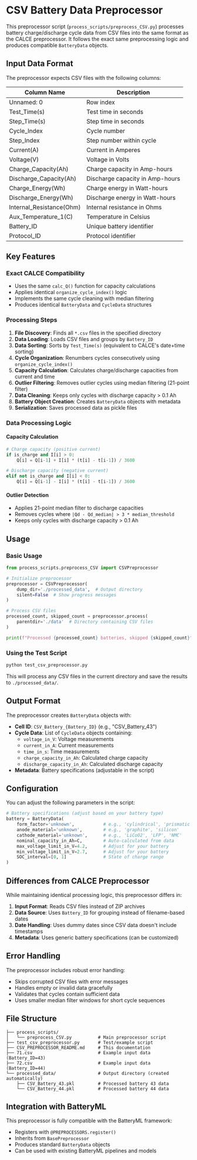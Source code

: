# CSV Battery Data Preprocessor

This preprocessor script (`process_scripts/preprocess_CSV.py`) processes battery charge/discharge cycle data from CSV files into the same format as the CALCE preprocessor. It follows the exact same preprocessing logic and produces compatible `BatteryData` objects.

## Input Data Format

The preprocessor expects CSV files with the following columns:

| Column Name | Description |
|-------------|-------------|
| Unnamed: 0 | Row index |
| Test_Time(s) | Test time in seconds |
| Step_Time(s) | Step time in seconds |
| Cycle_Index | Cycle number |
| Step_Index | Step number within cycle |
| Current(A) | Current in Amperes |
| Voltage(V) | Voltage in Volts |
| Charge_Capacity(Ah) | Charge capacity in Amp-hours |
| Discharge_Capacity(Ah) | Discharge capacity in Amp-hours |
| Charge_Energy(Wh) | Charge energy in Watt-hours |
| Discharge_Energy(Wh) | Discharge energy in Watt-hours |
| Internal_Resistance(Ohm) | Internal resistance in Ohms |
| Aux_Temperature_1(C) | Temperature in Celsius |
| Battery_ID | Unique battery identifier |
| Protocol_ID | Protocol identifier |

## Key Features

### Exact CALCE Compatibility
- Uses the same `calc_Q()` function for capacity calculations
- Applies identical `organize_cycle_index()` logic
- Implements the same cycle cleaning with median filtering
- Produces identical `BatteryData` and `CycleData` structures

### Processing Steps
1. **File Discovery**: Finds all `*.csv` files in the specified directory
2. **Data Loading**: Loads CSV files and groups by `Battery_ID`
3. **Data Sorting**: Sorts by `Test_Time(s)` (equivalent to CALCE's date+time sorting)
4. **Cycle Organization**: Renumbers cycles consecutively using `organize_cycle_index()`
5. **Capacity Calculation**: Calculates charge/discharge capacities from current and time
6. **Outlier Filtering**: Removes outlier cycles using median filtering (21-point filter)
7. **Data Cleaning**: Keeps only cycles with discharge capacity > 0.1 Ah
8. **Battery Object Creation**: Creates `BatteryData` objects with metadata
9. **Serialization**: Saves processed data as pickle files

### Data Processing Logic

#### Capacity Calculation
```python
# Charge capacity (positive current)
if is_charge and I[i] > 0:
    Q[i] = Q[i-1] + I[i] * (t[i] - t[i-1]) / 3600

# Discharge capacity (negative current)  
elif not is_charge and I[i] < 0:
    Q[i] = Q[i-1] - I[i] * (t[i] - t[i-1]) / 3600
```

#### Outlier Detection
- Applies 21-point median filter to discharge capacities
- Removes cycles where `|Qd - Qd_median| > 3 * median_threshold`
- Keeps only cycles with discharge capacity > 0.1 Ah

## Usage

### Basic Usage
```python
from process_scripts.preprocess_CSV import CSVPreprocessor

# Initialize preprocessor
preprocessor = CSVPreprocessor(
    dump_dir='./processed_data',  # Output directory
    silent=False  # Show progress messages
)

# Process CSV files
processed_count, skipped_count = preprocessor.process(
    parentdir='./data'  # Directory containing CSV files
)

print(f"Processed {processed_count} batteries, skipped {skipped_count}")
```

### Using the Test Script
```bash
python test_csv_preprocessor.py
```

This will process any CSV files in the current directory and save the results to `./processed_data/`.

## Output Format

The preprocessor creates `BatteryData` objects with:

- **Cell ID**: `CSV_Battery_{Battery_ID}` (e.g., "CSV_Battery_43")
- **Cycle Data**: List of `CycleData` objects containing:
  - `voltage_in_V`: Voltage measurements
  - `current_in_A`: Current measurements  
  - `time_in_s`: Time measurements
  - `charge_capacity_in_Ah`: Calculated charge capacity
  - `discharge_capacity_in_Ah`: Calculated discharge capacity
- **Metadata**: Battery specifications (adjustable in the script)

## Configuration

You can adjust the following parameters in the script:

```python
# Battery specifications (adjust based on your battery type)
battery = BatteryData(
    form_factor='unknown',           # e.g., 'cylindrical', 'prismatic', 'pouch'
    anode_material='unknown',        # e.g., 'graphite', 'silicon'
    cathode_material='unknown',      # e.g., 'LiCoO2', 'LFP', 'NMC'
    nominal_capacity_in_Ah=C,        # Auto-calculated from data
    max_voltage_limit_in_V=4.2,      # Adjust for your battery
    min_voltage_limit_in_V=2.7,      # Adjust for your battery
    SOC_interval=[0, 1]              # State of charge range
)
```

## Differences from CALCE Preprocessor

While maintaining identical processing logic, this preprocessor differs in:

1. **Input Format**: Reads CSV files instead of ZIP archives
2. **Data Source**: Uses `Battery_ID` for grouping instead of filename-based dates
3. **Date Handling**: Uses dummy dates since CSV data doesn't include timestamps
4. **Metadata**: Uses generic battery specifications (can be customized)

## Error Handling

The preprocessor includes robust error handling:
- Skips corrupted CSV files with error messages
- Handles empty or invalid data gracefully
- Validates that cycles contain sufficient data
- Uses smaller median filter windows for short cycle sequences

## File Structure

```
├── process_scripts/
│   └── preprocess_CSV.py          # Main preprocessor script
├── test_csv_preprocessor.py       # Test/example script
├── CSV_PREPROCESSOR_README.md     # This documentation
├── 71.csv                         # Example input data (Battery_ID=43)
├── 72.csv                         # Example input data (Battery_ID=44)
└── processed_data/                # Output directory (created automatically)
    ├── CSV_Battery_43.pkl         # Processed battery 43 data
    └── CSV_Battery_44.pkl         # Processed battery 44 data
```

## Integration with BatteryML

This preprocessor is fully compatible with the BatteryML framework:
- Registers with `@PREPROCESSORS.register()`
- Inherits from `BasePreprocessor`
- Produces standard `BatteryData` objects
- Can be used with existing BatteryML pipelines and models 
